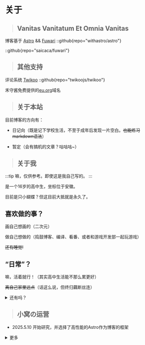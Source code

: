 # 关于

> ## Vanitas Vanitatum Et Omnia Vanitas
>

博客基于 [Astro](https://astro.build/) && [Fuwari](https://github.com/saicaca/fuwari)
::github{repo="withastro/astro"}

::github{repo="saicaca/fuwari"}

> ## 其他支持

评论系统 [Twikoo](https://github.com/twikoojs/twikoo)
::github{repo="twikoojs/twikoo"}

禾守酱免费提供的[eu.org](https://nic.eu.org)域名

> ## 关于本站

目前博客的方向有：

- 日记向（既是记下学校生活，不至于成年后发现一片空白。~~也能练习markdown语法~~）

- 暂定（会有搞机的文章？咕咕咕~）

> ## 关于我

:::tip
嘛，仅供参考。即使这是我自己写的。
:::

是一个16岁的高中生，坐标位于安徽。

目前是只小蝴蝶？但这目前大抵就是永久了。

## 喜欢做的事？

画自己想画的（二次元）

做自己想做的（捣鼓博客、编译、看番、或者和游戏开发部一起玩游戏）

~~还有睡觉!~~

## “日常”？

嘛，活着就行！（其实高中生活能不那么累更好）

~~离自己家里远点~~（话这么说，但终归藕断丝连）

<details>
<summary>还有吗？</summary>
唔...泡桐还没想好呢！
</details>

> ## 小窝の运营
- 2025.5.10 开始研究，并选择了高性能的Astro作为博客的框架

<details>
<summary>更多</summary>
咕咕咕~
</details>
